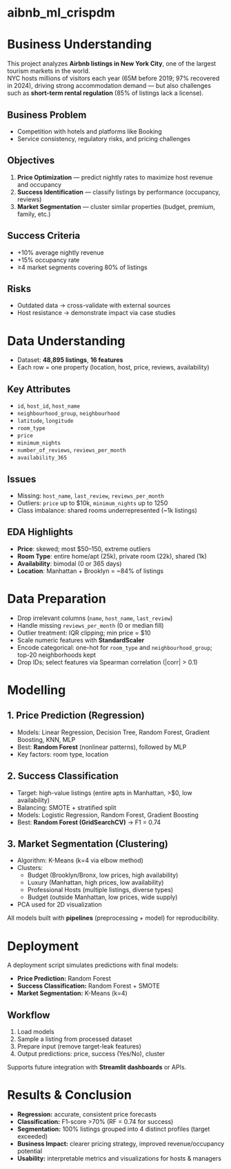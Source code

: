# aibnb_ml_crispdm


# Business Understanding
This project analyzes **Airbnb listings in New York City**, one of the largest tourism markets in the world.  
NYC hosts millions of visitors each year (65M before 2019; 97% recovered in 2024), driving strong accommodation demand — but also challenges such as **short-term rental regulation** (85% of listings lack a license).  

## Business Problem
- Competition with hotels and platforms like Booking  
- Service consistency, regulatory risks, and pricing challenges  

## Objectives
1. **Price Optimization** — predict nightly rates to maximize host revenue and occupancy  
2. **Success Identification** — classify listings by performance (occupancy, reviews)  
3. **Market Segmentation** — cluster similar properties (budget, premium, family, etc.)  

## Success Criteria
- +10% average nightly revenue  
- +15% occupancy rate  
- ≥4 market segments covering 80% of listings  

## Risks
- Outdated data → cross-validate with external sources  
- Host resistance → demonstrate impact via case studies  

# Data Understanding

- Dataset: **48,895 listings**, **16 features**  
- Each row = one property (location, host, price, reviews, availability)  

## Key Attributes
- `id`, `host_id`, `host_name`  
- `neighbourhood_group`, `neighbourhood`  
- `latitude`, `longitude`  
- `room_type`  
- `price`  
- `minimum_nights`  
- `number_of_reviews`, `reviews_per_month`  
- `availability_365`  

## Issues
- Missing: `host_name`, `last_review`, `reviews_per_month`  
- Outliers: `price` up to $10k, `minimum_nights` up to 1250  
- Class imbalance: shared rooms underrepresented (~1k listings)  

## EDA Highlights
- **Price**: skewed; most $50–150, extreme outliers  
- **Room Type**: entire home/apt (25k), private room (22k), shared (1k)  
- **Availability**: bimodal (0 or 365 days)  
- **Location**: Manhattan + Brooklyn = ~84% of listings  

# Data Preparation

- Drop irrelevant columns (`name`, `host_name`, `last_review`)  
- Handle missing `reviews_per_month` (0 or median fill)  
- Outlier treatment: IQR clipping; min price = $10  
- Scale numeric features with **StandardScaler**  
- Encode categorical: one-hot for `room_type` and `neighbourhood_group`; top-20 neighborhoods kept  
- Drop IDs; select features via Spearman correlation (|corr| > 0.1)  

# Modelling

## 1. Price Prediction (Regression)  
- Models: Linear Regression, Decision Tree, Random Forest, Gradient Boosting, KNN, MLP  
- Best: **Random Forest** (nonlinear patterns), followed by MLP  
- Key factors: room type, location  

## 2. Success Classification  
- Target: high-value listings (entire apts in Manhattan, >$0, low availability)  
- Balancing: SMOTE + stratified split  
- Models: Logistic Regression, Random Forest, Gradient Boosting  
- Best: **Random Forest (GridSearchCV)** → F1 = 0.74  

## 3. Market Segmentation (Clustering)  
- Algorithm: K-Means (k=4 via elbow method)  
- Clusters:  
  - Budget (Brooklyn/Bronx, low prices, high availability)  
  - Luxury (Manhattan, high prices, low availability)  
  - Professional Hosts (multiple listings, diverse types)  
  - Budget (outside Manhattan, low prices, wide supply)  
- PCA used for 2D visualization  

All models built with **pipelines** (preprocessing + model) for reproducibility.  

# Deployment

A deployment script simulates predictions with final models:  

- **Price Prediction:** Random Forest  
- **Success Classification:** Random Forest + SMOTE  
- **Market Segmentation:** K-Means (k=4)  

## Workflow
1. Load models  
2. Sample a listing from processed dataset  
3. Prepare input (remove target-leak features)  
4. Output predictions: price, success (Yes/No), cluster  

Supports future integration with **Streamlit dashboards** or APIs.  

# Results & Conclusion

- **Regression:** accurate, consistent price forecasts  
- **Classification:** F1-score >70% (RF = 0.74 for success)  
- **Segmentation:** 100% listings grouped into 4 distinct profiles (target exceeded)  
- **Business Impact:** clearer pricing strategy, improved revenue/occupancy potential  
- **Usability:** interpretable metrics and visualizations for hosts & managers  
